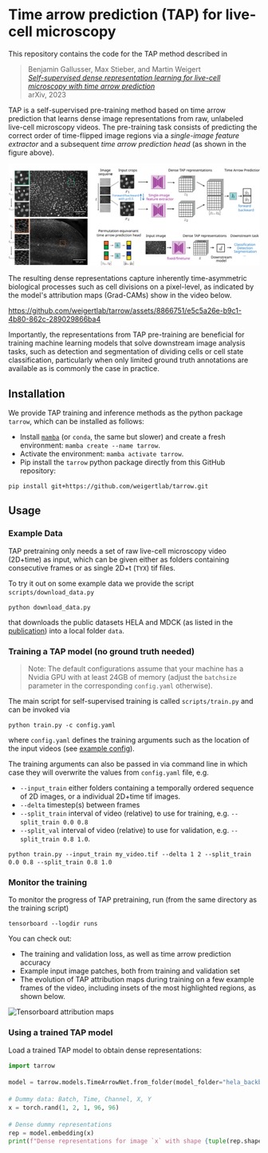# Time arrow prediction (TAP) for live-cell microscopy

This repository contains the code for the TAP method described in
> Benjamin Gallusser, Max Stieber, and Martin Weigert<br>[*Self-supervised dense representation learning for live-cell microscopy with time arrow prediction*](
https://doi.org/10.48550/arXiv.2305.05511)<br>arXiv, 2023

TAP is a self-supervised pre-training method based on time arrow prediction that learns dense image representations from raw, unlabeled live-cell microscopy videos. The pre-training task consists of predicting the correct order of time-flipped image regions via a *single-image feature extractor* and a subsequent *time arrow prediction head* (as shown in the figure above).


![Overview](overview.svg)


The resulting dense representations capture inherently time-asymmetric biological processes such as cell divisions on a pixel-level, as indicated by the model's attribution maps (Grad-CAMs) show in the video below.

https://github.com/weigertlab/tarrow/assets/8866751/e5c5a26e-b9c1-4b80-862c-289029866ba4

Importantly, the representations from TAP pre-training are beneficial for training machine learning models that solve downstream image analysis tasks, such as detection and segmentation of dividing cells or cell state classification, particularly when only limited ground truth annotations are available as is commonly the case in practice.


## Installation

We provide TAP training and inference methods as the python package `tarrow`, which can be installed as follows:

- Install [`mamba`](https://mamba.readthedocs.io/en/latest/installation.html) (or `conda`, the same but slower) and create a fresh environment: `mamba create --name tarrow`.
- Activate the environment: `mamba activate tarrow`.
- Pip install the `tarrow` python package directly from this GitHub repository:
```
pip install git+https://github.com/weigertlab/tarrow.git
```


## Usage



### Example Data

TAP pretraining only needs a set of raw live-cell microscopy video (2D+time) as input, which can be given either as folders containing consecutive frames or as single 2D+t (`TYX`) tif files.

To try it out on some example data we provide the script `scripts/download_data.py`

```
python download_data.py
```

that downloads the public datasets HELA and MDCK (as listed in the [publication](
https://doi.org/10.48550/arXiv.2305.05511)) into a local folder `data`.


### Training a TAP model (no ground truth needed)

> Note: The default configurations assume that your machine has a Nvidia GPU with at least 24GB of memory (adjust the `batchsize` parameter in the corresponding `config.yaml` otherwise).

The main script for self-supervised training is called `scripts/train.py` and can be invoked via

```
python train.py -c config.yaml
```

where `config.yaml` defines the training arguments such as the location of the input videos (see [example config](scripts/configs/hela.yaml)).

The training arguments can also be passed in via command line in which case they will overwrite the values from `config.yaml` file, e.g.

* `--input_train` either folders containing a temporally ordered sequence of 2D images, or a individual 2D+time tif images.
* `--delta` timestep(s) between frames
* `--split_train` interval of video (relative) to use for training, e.g. `--split_train 0.0 0.8`
* `--split_val` interval of video (relative) to use for validation, e.g. `--split_train 0.8 1.0`.

```
python train.py --input_train my_video.tif --delta 1 2 --split_train 0.0 0.8 --split_train 0.8 1.0
```
### Monitor the training
To monitor the progress of TAP pretraining, run (from the same directory as the training script)

```
tensorboard --logdir runs
```

You can check out:
- The training and validation loss, as well as time arrow prediction accuracy
- Example input image patches, both from training and validation set
- The evolution of TAP attribution maps during training on a few example frames of the video, including insets of the most highlighted regions, as shown below.

![Tensorboard attribution maps](tb_attribution_maps.png)



### Using a trained TAP model

Load a trained TAP model to obtain dense representations:
```python
import tarrow

model = tarrow.models.TimeArrowNet.from_folder(model_folder="hela_backbone_unet")

# Dummy data: Batch, Time, Channel, X, Y
x = torch.rand(1, 2, 1, 96, 96)

# Dense dummy representations
rep = model.embedding(x)
print(f"Dense representations for image `x` with shape {tuple(rep.shape)}")
```
